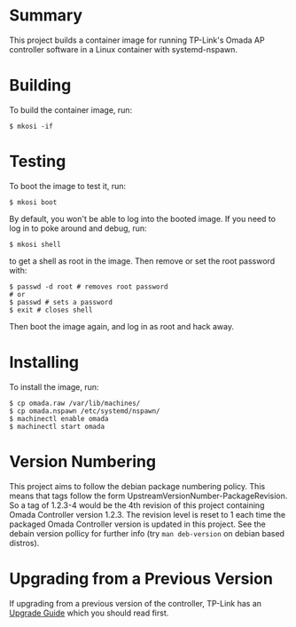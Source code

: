 # Summary #

This project builds a container image for running TP-Link's Omada AP controller software in a Linux container with systemd-nspawn.

# Building #

To build the container image, run:

``` shell
$ mkosi -if
```

# Testing #

To boot the image to test it, run:

``` shell
$ mkosi boot
```

By default, you won't be able to log into the booted image.
If you need to log in to poke around and debug, run:

``` shell
$ mkosi shell
```

to get a shell as root in the image.
Then remove or set the root password with:


``` shell
$ passwd -d root # removes root password
# or
$ passwd # sets a password
$ exit # closes shell
```

Then boot the image again, and log in as root and hack away.

# Installing #

To install the image, run:

``` shell
$ cp omada.raw /var/lib/machines/
$ cp omada.nspawn /etc/systemd/nspawn/
$ machinectl enable omada
$ machinectl start omada
```

# Version Numbering #

This project aims to follow the debian package numbering policy. This means
that tags follow the form UpstreamVersionNumber-PackageRevision. So a tag of
1.2.3-4 would be the 4th revision of this project containing Omada Controller
version 1.2.3. The revision level is reset to 1 each time the packaged Omada
Controller version is updated in this project. See the debain version pollicy
for further info (try `man deb-version` on debian based distros).

# Upgrading from a Previous Version #

If upgrading from a previous version of the controller, TP-Link has an [Upgrade
Guide] which you should read first.

[Upgrade Guide]: https://www.tp-link.com/omada-sdn/controller-upgrade/
